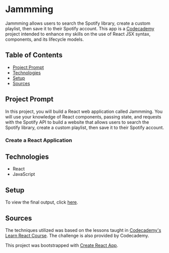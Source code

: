 # **Jammming**

Jammming allows users to search the Spotify library, create a custom playlist, then save it to their Spotify account. This app is a [Codecademy](https://www.codecademy.com/learn/react-101) project intended to enhance my skills on the use of React JSX syntax, components, and its lifecycle models.

## Table of Contents

- [Project Prompt](#project-prompt)
- [Technologies](#technologies)
- [Setup](#setup)
- [Sources](#sources)

## Project Prompt

In this project, you will build a React web application called Jammming. You will use your knowledge of React components, passing state, and requests with the Spotify API to build a website that allows users to search the Spotify library, create a custom playlist, then save it to their Spotify account.

### Create a React Application

## Technologies

- React
- JavaScript

## Setup

To view the final output, click [here](https://daniellabrador.me/codecademy-react-jammming/).

## Sources

The techniques utilized was based on the lessons taught in [Codecademy's Learn React Course](https://www.codecademy.com/learn/react-101). The challenge is also provided by Codecademy.

This project was bootstrapped with [Create React App](https://github.com/facebook/create-react-app).
